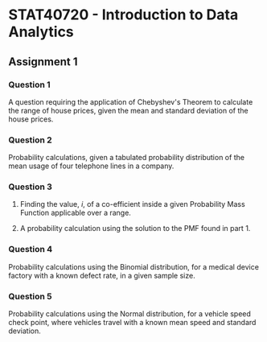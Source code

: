 # STAT40720 - Introduction to Data Analytics

## Assignment 1

### Question 1

A question requiring the application of Chebyshev's Theorem to calculate the range of house prices, given the mean and standard deviation of the house prices.

### Question 2

Probability calculations, given a tabulated probability distribution of the mean usage of four telephone lines in a company.

### Question 3

1. Finding the value, _i_, of a co-efficient inside a given Probability Mass Function applicable over a range.

1. A probability calculation using the solution to the PMF found in part 1.

### Question 4

Probability calculations using the Binomial distribution, for a medical device factory with a known defect rate, in a given sample size. 

### Question 5

Probability calculations using the Normal distribution, for a vehicle speed check point, where vehicles travel with a known mean speed and standard deviation. 





